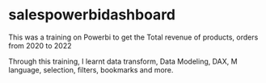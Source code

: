 # salespowerbidashboard

This was a training on Powerbi to get the Total revenue of products, orders from 2020 to 2022

Through this training, I learnt data transform, Data Modeling, DAX, M language, selection, filters, bookmarks and more.

